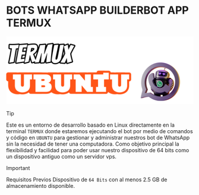 # BOTS WHATSAPP BUILDERBOT APP TERMUX
![IMG](assets/images/logo.png)

> [!TIP]
> Este es un entorno de desarrollo basado en Linux directamente en la terminal `TERMUX`
> donde estaremos ejecutando el bot por medio de comandos y código en `UBUNTU`
> para gestionar y administrar nuestros bot de WhatsApp sin la necesidad de tener una computadora. Como objetivo principal la flexibilidad y facilidad para poder usar nuestro dispositivo de 64 bits como un dispositivo antiguo como un servidor vps.

> [!IMPORTANT]
> Requisitos Previos
> Dispositivo de `64 Bits` con al menos 2.5 GB de almacenamiento disponible.